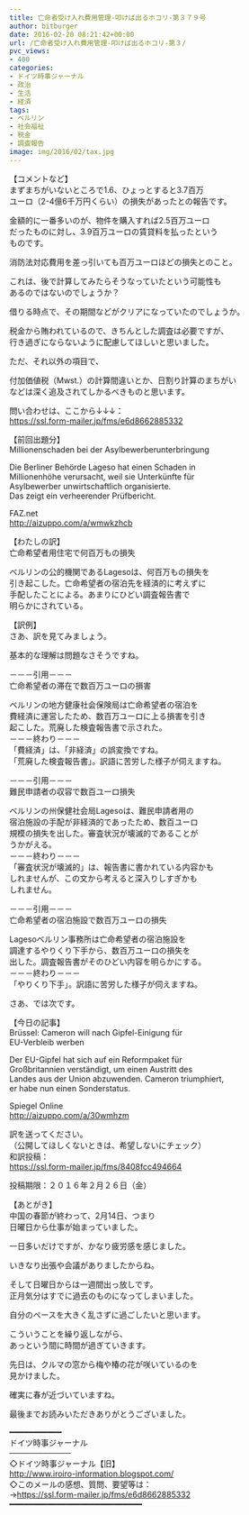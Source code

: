 ```yaml
---
title: 亡命者受け入れ費用管理-叩けば出るホコリ-第３７９号
author: bitburger
date: 2016-02-20 08:21:42+00:00
url: /亡命者受け入れ費用管理-叩けば出るホコリ-第３/
pvc_views:
- 400
categories:
- ドイツ時事ジャーナル
- 政治
- 生活
- 経済
tags:
- ベルリン
- 社会福祉
- 税金
- 調査報告
image: img/2016/02/tax.jpg
---
```

【コメントなど】  
まずまちがいないところで1.6、ひょっとすると3.7百万  
ユーロ（2-4億6千万円くらい）の損失があったとの報告です。  
  
金額的に一番多いのが、物件を購入すれば2.5百万ユーロ  
だったものに対し、3.9百万ユーロの賃貸料を払ったという  
ものです。  
  
消防法対応費用を差っ引いても百万ユーロほどの損失とのこと。  
  
これは、後で計算してみたらそうなっていたという可能性も  
あるのではないのでしょうか？  
  
借りる時点で、その期間などがクリアになっていたのでしょうか。  
  
税金から賄われているので、きちんとした調査は必要ですが、  
行き過ぎにならないように配慮してほしいと思いました。  
  
ただ、それ以外の項目で、  
  
付加価値税（Mwst.）の計算間違いとか、日割り計算のまちがい  
などは深く追及されてしかるべきものと思います。  
  
  
問い合わせは、ここから↓↓↓：  
<https://ssl.form-mailer.jp/fms/e6d8662885332>  
  
  
【前回出題分】  
Millionenschaden bei der Asylbewerberunterbringung  
  
Die Berliner Behörde Lageso hat einen Schaden in  
Millionenhöhe verursacht, weil sie Unterkünfte für  
Asylbewerber unwirtschaftlich organisierte.  
Das zeigt ein verheerender Prüfbericht.  
  
FAZ.net  
<http://aizuppo.com/a/wmwkzhcb>  
  
【わたしの訳】  
亡命希望者用住宅で何百万もの損失  
  
ベルリンの公的機関であるLagesoは、何百万もの損失を  
引き起こした。亡命希望者の宿泊先を経済的に考えずに  
手配したことによる。あまりにひどい調査報告書で  
明らかにされている。  
  
  
【訳例】  
さあ、訳を見てみましょう。  
  
基本的な理解は問題なさそうですね。  
  
－－－引用－－－  
亡命希望者の滞在で数百万ユーロの損害  
  
ベルリンの地方健康社会保険局は亡命希望者の宿泊を  
費経済に運営したため、数百万ユーロに上る損害を引き  
起こした。荒廃した検査報告書で示された。  
－－－終わり－－－  
「費経済」は、「非経済」の誤変換ですね。  
「荒廃した検査報告書」。訳語に苦労した様子が伺えますね。  
  
－－－引用－－－  
難民申請者の収容で数百ユーロ損失  
  
ベルリンの州保健社会局Lagesoは、難民申請者用の  
宿泊施設の手配が非経済的であったため、数百ユーロ  
規模の損失を出した。審査状況が壊滅的であることが  
うかがえる。  
－－－終わり－－－  
「審査状況が壊滅的」は、報告書に書かれている内容かも  
しれませんが、この文から考えると深入りしすぎかも  
しれません。  
  
－－－引用－－－  
亡命希望者の宿泊施設で数百万ユーロの損失  
  
Lagesoベルリン事務所は亡命希望者の宿泊施設を  
調達するやりくり下手から、数百万ユーロの損失を  
出した。調査報告書がそのひどい内容を明らかにする。  
－－－終わり－－－  
「やりくり下手」。訳語に苦労した様子が伺えますね。  
  
さあ、では次です。  
  
【今日の記事】  
Brüssel: Cameron will nach Gipfel-Einigung für  
EU-Verbleib werben  
  
Der EU-Gipfel hat sich auf ein Reformpaket für  
Großbritannien verständigt, um einen Austritt des  
Landes aus der Union abzuwenden. Cameron triumphiert,  
er habe nun einen Sonderstatus.  
  
Spiegel Online  
<http://aizuppo.com/a/30wmhzm>  
  
訳を送ってください。  
（公開してほしくないときは、希望しないにチェック）  
和訳投稿：  
 <https://ssl.form-mailer.jp/fms/8408fcc494664>  
  
投稿期限：２０１６年２月２６日（金）  
  
【あとがき】  
中国の春節が終わって、2月14日、つまり  
日曜日から仕事が始まっていました。  
  
一日多いだけですが、かなり疲労感を感じました。  
  
いきなり出張や会議がありましたからね。  
  
そして日曜日からは一週間出っ放しです。  
正月気分はすでに過去のものになってしまいました。  
  
自分のペースを大きく乱さずに過ごしたいと思います。  
  
こういうことを繰り返しながら、  
あっという間に時間が過ぎていきます。  
  
先日は、クルマの窓から梅や椿の花が咲いているのを  
見かけました。  
  
確実に春が近づいていますね。  
  
  
  
最後までお読みいただきありがとうございました。  
  
  
━━━━━━━━━━━  
ドイツ時事ジャーナル  
───────────  
◇ドイツ時事ジャーナル【旧】  
<http://www.iroiro-information.blogspot.com/>  
◇このメールの感想、質問、要望等は：  
-><https://ssl.form-mailer.jp/fms/e6d8662885332>  
━━━━━━━━━━━━━━━━━━━━━━━━━━━━